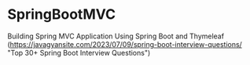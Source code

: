 # SpringBootMVC
Building Spring MVC Application Using Spring Boot and Thymeleaf
(https://javagyansite.com/2023/07/09/spring-boot-interview-questions/ "Top 30+ Spring Boot Interview Questions")
